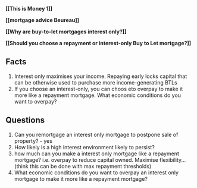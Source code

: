 
**[[This is Money 1]]**

**[[mortgage advice Beureau]]**

**[[Why are buy-to-let mortgages interest only?]]**

**[[Should you choose a repayment or interest-only Buy to Let mortgage?]]**

## Facts
1. Interest only maximises your income. Repaying early locks capital that can be otherwise used to purchase more income-generating BTLs
2. If you choose an interest-only, you can choos eto overpay to make it more like a repayment mortgage. What economic conditions do you want to overpay?

## Questions
1. Can you remortgage an interest only mortgage to postpone sale of property? - yes
2. How likely is a high interest environment likely to persist?
3. how much can you make a interest only mortgage like a repayment mortgage? i.e. overpay to reduce capital owned. Maximise flexibility... (think this can be done with max repayment thresholds)
4. What economic conditions do you want to overpay an interest only mortgage to make it more like a repayment mortgage?